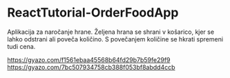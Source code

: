 # ReactTutorial-OrderFoodApp

Aplikacija za naročanje hrane. Željena hrana se shrani v košarico, kjer se lahko odstrani ali poveča količino.
S povečanjem količine se hkrati spremeni tudi cena.
 
 https://gyazo.com/f1561ebaa45568b64fd29b7b59fe29f9
 https://gyazo.com/7bc507934758cb388f053bf8abdd4ccb
